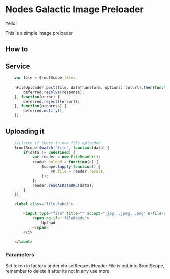 # Nodes Galactic Image Preloader

Yello!

This is a simple image preloader

## How to



## Service
```javascript
	var file = $rootScope.file;
	
	nFileUploader.post(file, dataTransform, options).to(url).then(function(response) {
		deferred.resolve(response);
	}, function(error) {
		deferred.reject([error]);
	}, function(progress) {
		deferred.notify();
	});
```


## Uploading it

```javascript
	//Listen if there is new file uploaded
	$rootScope.$watch('file', function(data) {
		if(data != undefined) {
			var reader = new FileReader();
			reader.onload = function(e) {
				$scope.$apply(function() {
					vm.file = reader.result;
				});
			};
			reader.readAsDataURL(data);
		}
	});
```

```html
	<label class="file-label">
	
		<input type="file" title="" accept=".jpg, .jpeg, .png" n-file-uploader/>
			<span ng-if="!fileReady">
				Upload
			</span>
		</i>
	
	</label> 
```

### Parameters

Set token in factory under xhr.setRequestHeader
File is put into $rootScope, remember to delete it after its not in any use more


